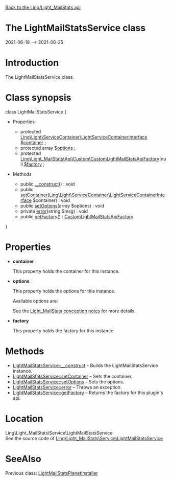 [Back to the Ling/Light_MailStats api](https://github.com/lingtalfi/Light_MailStats/blob/master/doc/api/Ling/Light_MailStats.md)



The LightMailStatsService class
================
2021-06-18 --> 2021-06-25






Introduction
============

The LightMailStatsService class.



Class synopsis
==============


class <span class="pl-k">LightMailStatsService</span>  {

- Properties
    - protected [Ling\Light\ServiceContainer\LightServiceContainerInterface](https://github.com/lingtalfi/Light/blob/master/doc/api/Ling/Light/ServiceContainer/LightServiceContainerInterface.md) [$container](#property-container) ;
    - protected array [$options](#property-options) ;
    - protected [Ling\Light_MailStats\Api\Custom\CustomLightMailStatsApiFactory](https://github.com/lingtalfi/Light_MailStats/blob/master/doc/api/Ling/Light_MailStats/Api/Custom/CustomLightMailStatsApiFactory.md)|null [$factory](#property-factory) ;

- Methods
    - public [__construct](https://github.com/lingtalfi/Light_MailStats/blob/master/doc/api/Ling/Light_MailStats/Service/LightMailStatsService/__construct.md)() : void
    - public [setContainer](https://github.com/lingtalfi/Light_MailStats/blob/master/doc/api/Ling/Light_MailStats/Service/LightMailStatsService/setContainer.md)([Ling\Light\ServiceContainer\LightServiceContainerInterface](https://github.com/lingtalfi/Light/blob/master/doc/api/Ling/Light/ServiceContainer/LightServiceContainerInterface.md) $container) : void
    - public [setOptions](https://github.com/lingtalfi/Light_MailStats/blob/master/doc/api/Ling/Light_MailStats/Service/LightMailStatsService/setOptions.md)(array $options) : void
    - private [error](https://github.com/lingtalfi/Light_MailStats/blob/master/doc/api/Ling/Light_MailStats/Service/LightMailStatsService/error.md)(string $msg) : void
    - public [getFactory](https://github.com/lingtalfi/Light_MailStats/blob/master/doc/api/Ling/Light_MailStats/Service/LightMailStatsService/getFactory.md)() : [CustomLightMailStatsApiFactory](https://github.com/lingtalfi/Light_MailStats/blob/master/doc/api/Ling/Light_MailStats/Api/Custom/CustomLightMailStatsApiFactory.md)

}




Properties
=============

- <span id="property-container"><b>container</b></span>

    This property holds the container for this instance.
    
    

- <span id="property-options"><b>options</b></span>

    This property holds the options for this instance.
    
    Available options are:
    
    
    
    See the [Light_MailStats conception notes](https://github.com/lingtalfi/Light_MailStats/blob/master/doc/pages/conception-notes.md) for more details.
    
    

- <span id="property-factory"><b>factory</b></span>

    This property holds the factory for this instance.
    
    



Methods
==============

- [LightMailStatsService::__construct](https://github.com/lingtalfi/Light_MailStats/blob/master/doc/api/Ling/Light_MailStats/Service/LightMailStatsService/__construct.md) &ndash; Builds the LightMailStatsService instance.
- [LightMailStatsService::setContainer](https://github.com/lingtalfi/Light_MailStats/blob/master/doc/api/Ling/Light_MailStats/Service/LightMailStatsService/setContainer.md) &ndash; Sets the container.
- [LightMailStatsService::setOptions](https://github.com/lingtalfi/Light_MailStats/blob/master/doc/api/Ling/Light_MailStats/Service/LightMailStatsService/setOptions.md) &ndash; Sets the options.
- [LightMailStatsService::error](https://github.com/lingtalfi/Light_MailStats/blob/master/doc/api/Ling/Light_MailStats/Service/LightMailStatsService/error.md) &ndash; Throws an exception.
- [LightMailStatsService::getFactory](https://github.com/lingtalfi/Light_MailStats/blob/master/doc/api/Ling/Light_MailStats/Service/LightMailStatsService/getFactory.md) &ndash; Returns the factory for this plugin's api.





Location
=============
Ling\Light_MailStats\Service\LightMailStatsService<br>
See the source code of [Ling\Light_MailStats\Service\LightMailStatsService](https://github.com/lingtalfi/Light_MailStats/blob/master/Service/LightMailStatsService.php)



SeeAlso
==============
Previous class: [LightMailStatsPlanetInstaller](https://github.com/lingtalfi/Light_MailStats/blob/master/doc/api/Ling/Light_MailStats/Light_PlanetInstaller/LightMailStatsPlanetInstaller.md)<br>
